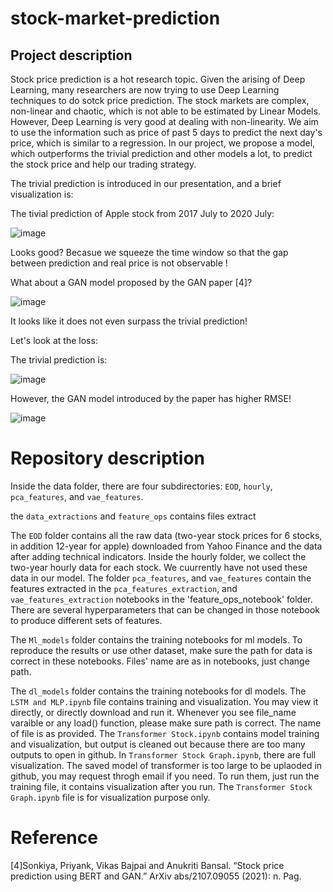 # stock-market-prediction

## Project description

Stock price prediction is a hot research topic. Given the arising of Deep Learning, many researchers are now trying to use Deep Learning techniques to do sotck price prediction. The stock markets are complex, non-linear and chaotic, which is not able to be estimated by Linear Models. However, Deep Learning is very good at dealing with non-linearity. We aim to use the information such as price of past 5 days to predict the next day's price, which is similar to a regression. In our project, we propose a model, which outperforms the trivial prediction and other models a lot, to predict the stock price and help our trading strategy.

The trivial prediction is introduced in our presentation, and a brief visualization is:


The tivial prediction of Apple stock from 2017 July to 2020 July:

![image](https://user-images.githubusercontent.com/97364054/167312893-f36250a4-3310-43ca-90ed-5508514b1c05.png)

Looks good? Becasue we squeeze the time window so that the gap between prediction and real price is not observable !

What about a GAN model proposed by the GAN paper [4]? 

![image](https://user-images.githubusercontent.com/97364054/167312936-4c8c30d2-bc7e-405a-b13c-f3981c8985e6.png)

 It looks like it does not even surpass the trivial prediction!
 
 Let's look at the loss:
 
 The trivial prediction is:
 
![image](https://user-images.githubusercontent.com/97364054/167312996-f88b91c4-497e-4502-96d2-ae1a53189c9a.png)

However, the GAN model introduced by the paper has higher RMSE!

![image](https://user-images.githubusercontent.com/97364054/167313077-d7e1480a-94fa-476e-b5d8-0ebf147ab123.png)


# Repository description
Inside the data folder, there are four subdirectories: `EOD`, `hourly`, `pca_features`, and `vae_features`. 

the `data_extractions` and `feature_ops` contains files extract 

The `EOD` folder contains all the raw data (two-year stock prices for 6 stocks, in addition 12-year for apple) downloaded from Yahoo Finance and the data after adding technical indicators. Inside the hourly folder, we collect the two-year hourly data for each stock. We cuurrently have not used these data in our model. The folder `pca_features`, and `vae_features` contain the features extracted in the `pca_features_extraction`, and `vae_features_extraction` notebooks in the 'feature_ops_notebook' folder. There are several hyperparameters that can be changed in those notebook to produce different sets of features.

The `Ml_models` folder contains the training notebooks for ml models. To reproduce the results or use other dataset, make sure the path for data is correct in these notebooks. Files' name are as in notebooks, just change path. 

The `dl_models` folder contains the training notebooks for dl models. The `LSTM and MLP.ipynb` file contains training and visualization. You may view it directly, or directly download and run it. Whenever you see file_name varaible or any load() function, please make sure path is correct. The name of file is as provided. The `Transformer Stock.ipynb` contains model training and visualization, but output is cleaned out because there are too many outputs to open in github. In `Transformer Stock Graph.ipynb`, there are full visualization. The saved model of transformer is too large to be uplaoded in github, you may request throgh email if you need. To run them, just run the training file, it contains visualization after you run. The `Transformer Stock Graph.ipynb` file is for visualization purpose only.

# Reference

[4]Sonkiya, Priyank, Vikas Bajpai and Anukriti Bansal. “Stock price prediction using BERT and GAN.” ArXiv abs/2107.09055 (2021): n. Pag.
